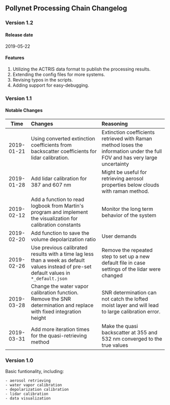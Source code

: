 ## Pollynet Processing Chain Changelog

### Version 1.2

#### Release date

2019-05-22

#### Features

1. Utilizing the ACTRIS data format to publish the processing results.
2. Extending the config files for more systems.
3. Revising typos in the scripts.
4. Adding support for easy-debugging.

### Version 1.1

#### Notable Changes

|Time|Changes|Reasoning|
|:--:|:------|:--------|
|2019-01-21|Using converted extinction coefficients from backscatter coefficients for lidar calibration.|Extinction coefficients retrieved with Raman method loses the information under the full FOV and has very large uncertainty|
|2019-01-28|Add lidar calibration for 387 and 607 nm|Might be useful for retrieving aerosol properties below clouds with raman method.|
|2019-02-12|Add a function to read logbook from Martin's program and implement the visualization for calibration constants|Monitor the long term behavior of the system|
|2019-02-20|Add function to save the volume depolarization ratio|User demands|
|2019-02-26|Use previous calibrated results with a time lag less than a week as default values instead of pre-set default values in `*_default.json`|Remove the repeated step to set up a new default file in case settings of the lidar were changed|
|2019-03-28|Change the water vapor calibration function. Remove the SNR determination and replace with fixed integration height|SNR determination can not catch the lofted moist layer and will lead to large calibration error.|
|2019-03-31|Add more iteration times for the quasi-retrieving method|Make the quasi backscatter at 355 and 532 nm converged to the true values|

### Version 1.0

Basic funtionality, including:

    - aerosol retrieving
    - water vapor calibration
    - depolarization calibration
    - lidar calibration
    - data visualization